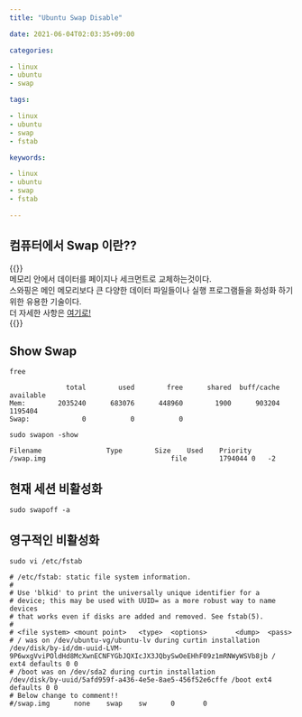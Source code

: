 ```yaml
---
title: "Ubuntu Swap Disable"

date: 2021-06-04T02:03:35+09:00

categories:

- linux
- ubuntu
- swap

tags:

- linux
- ubuntu
- swap
- fstab

keywords:

- linux
- ubuntu
- swap
- fstab

---
```


## 컴퓨터에서 Swap 이란??

{{<admonition note SWAP true>}}  
메모리 안에서 데이터를 페이지나 세크먼트로 교체하는것이다.  
스와핑은 메인 메모리보다 큰 다양한 데이터 파일들이나 실행 프로그램들을 화성화 하기 위한 유용한 기술이다.  
더 자세한 사항은 [여기로!](https://www.webopedia.com/definitions/swap/)  
{{</admonition>}}

## Show Swap

```shell
free
```

```
              total        used        free      shared  buff/cache   available
Mem:        2035240      683076      448960        1900      903204     1195404
Swap:             0           0           0
```

```shell
sudo swapon -show
```

```
Filename				Type		Size	Used	Priority
/swap.img                              	file    	1794044	0	-2
```

## 현재 세션 비활성화

```shell
sudo swapoff -a
```

## 영구적인 비활성화

```shell
sudo vi /etc/fstab
```

```
# /etc/fstab: static file system information.
#
# Use 'blkid' to print the universally unique identifier for a
# device; this may be used with UUID= as a more robust way to name devices
# that works even if disks are added and removed. See fstab(5).
#
# <file system> <mount point>   <type>  <options>       <dump>  <pass>
# / was on /dev/ubuntu-vg/ubuntu-lv during curtin installation
/dev/disk/by-id/dm-uuid-LVM-9P6wxgVviPOldHd8McXwnECNFYGbJQXIcJX3JQbySwOeEHhF09z1mRNWyWSVb8jb / ext4 defaults 0 0
# /boot was on /dev/sda2 during curtin installation
/dev/disk/by-uuid/5afd959f-a436-4e5e-8ae5-456f52e6cffe /boot ext4 defaults 0 0
# Below change to comment!!
#/swap.img      none    swap    sw      0       0
```

